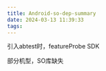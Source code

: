 ```yaml
---
title: Android-so-dep-summary
date: 2024-03-13 11:39:33
tags:
---
```

引入abtest时，featureProbe SDK

部分机型，SO库缺失